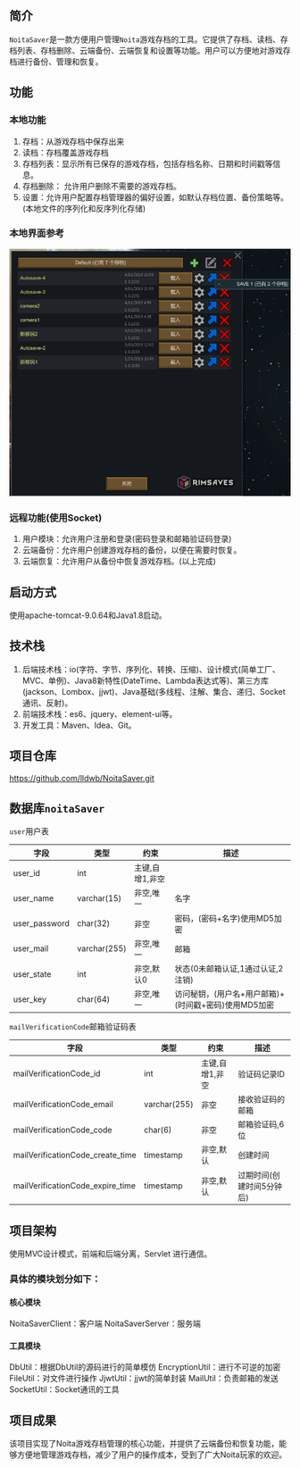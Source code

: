 ## 简介

`NoitaSaver`是一款方便用户管理`Noita`游戏存档的工具。它提供了存档、读档、存档列表、存档删除、云端备份、云端恢复和设置等功能。用户可以方便地对游戏存档进行备份、管理和恢复。

## 功能

### 本地功能

1. 存档：从游戏存档中保存出来
2. 读档：存档覆盖游戏存档
3. 存档列表：显示所有已保存的游戏存档，包括存档名称、日期和时间戳等信息。
4. 存档删除： 允许用户删除不需要的游戏存档。
5. 设置：允许用户配置存档管理器的偏好设置，如默认存档位置、备份策略等。(本地文件的序列化和反序列化存储)

### 本地界面参考

![img.png](img.png)

### 远程功能(使用Socket)

1. 用户模块：允许用户注册和登录(密码登录和邮箱验证码登录)
2. 云端备份：允许用户创建游戏存档的备份，以便在需要时恢复。
3. 云端恢复：允许用户从备份中恢复游戏存档。(以上完成)

## 启动方式

使用apache-tomcat-9.0.64和Java1.8启动。

## 技术栈

1. 后端技术栈：io(字符、字节、序列化、转换、压缩)、设计模式(简单工厂、MVC、单例)、Java8新特性(DateTime、Lambda表达式等)、第三方库(jackson、Lombox、jjwt)、Java基础(多线程、注解、集合、递归、Socket通讯、反射)。
2. 前端技术栈：es6、jquery、element-ui等。
3. 开发工具：Maven、Idea、Git。

## 项目仓库

https://github.com/lldwb/NoitaSaver.git

## 数据库`noitaSaver`

`user`用户表

| 字段            | 类型           | 约束        | 描述                              |
|---------------|--------------|-----------|---------------------------------|
| user_id       | int          | 主键,自增1,非空 |                                 |
| user_name     | varchar(15)  | 非空,唯一     | 名字                              |
| user_password | char(32)     | 非空        | 密码，(密码+名字)使用MD5加密               |
| user_mail     | varchar(255) | 非空,唯一     | 邮箱                              |
| user_state    | int          | 非空,默认0    | 状态(0未邮箱认证,1通过认证,2注销)            |
| user_key      | char(64)     | 非空,唯一     | 访问秘钥，(用户名+用户邮箱)+(时间戳+密码)使用MD5加密 |

`mailVerificationCode`邮箱验证码表

| 字段                               | 类型           | 约束        | 描述             |
|----------------------------------|--------------|-----------|----------------|
| mailVerificationCode_id          | int          | 主键,自增1,非空 | 验证码记录ID        |
| mailVerificationCode_email       | varchar(255) | 非空        | 接收验证码的邮箱       |
| mailVerificationCode_code        | char(6)      | 非空        | 邮箱验证码,6位       |
| mailVerificationCode_create_time | timestamp    | 非空,默认     | 创建时间           |
| mailVerificationCode_expire_time | timestamp    | 非空,默认     | 过期时间(创建时间5分钟后) |

## 项目架构

使用MVC设计模式，前端和后端分离，Servlet 进行通信。

### 具体的模块划分如下：
#### 核心模块
NoitaSaverClient：客户端
NoitaSaverServer：服务端

#### 工具模块
DbUtil：根据DbUtil的源码进行的简单模仿
EncryptionUtil：进行不可逆的加密
FileUtil：对文件进行操作
JjwtUtil：jjwt的简单封装
MailUtil：负责邮箱的发送
SocketUtil：Socket通讯的工具

## 项目成果

该项目实现了Noita游戏存档管理的核心功能，并提供了云端备份和恢复功能，能够方便地管理游戏存档，减少了用户的操作成本，受到了广大Noita玩家的欢迎。
